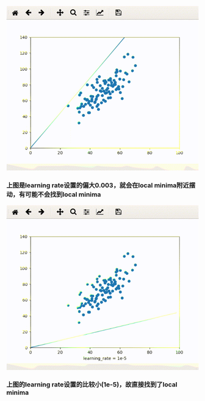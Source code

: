 
![image](https://github.com/kangyangWHU/pytorch-zero2hero/blob/master/linear_regression/linear_regression_biger_lr.gif)
### 上图是learning rate设置的偏大0.003，就会在local minima附近摆动，有可能不会找到local minima
![image](https://github.com/kangyangWHU/pytorch-zero2hero/blob/master/linear_regression/linear_regression_proper_lr.gif)
### 上图的learning rate设置的比较小(1e-5)，故直接找到了local minima


